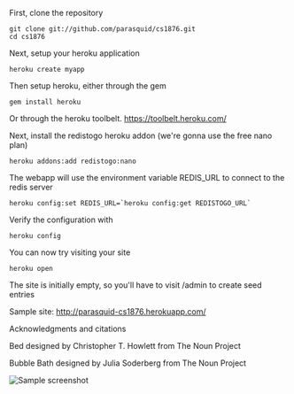 First, clone the repository

    git clone git://github.com/parasquid/cs1876.git
    cd cs1876

Next, setup your heroku application

    heroku create myapp

Then setup heroku, either through the gem

    gem install heroku

Or through the heroku toolbelt. https://toolbelt.heroku.com/

Next, install the redistogo heroku addon (we're gonna use the free nano plan)

    heroku addons:add redistogo:nano

The webapp will use the environment variable REDIS_URL to connect to the redis server

    heroku config:set REDIS_URL=`heroku config:get REDISTOGO_URL`

Verify the configuration with

    heroku config

You can now try visiting your site

    heroku open

The site is initially empty, so you'll have to visit /admin to create seed entries

Sample site: http://parasquid-cs1876.herokuapp.com/

Acknowledgments and citations

Bed designed by Christopher T. Howlett from The Noun Project

Bubble Bath designed by Julia Soderberg from The Noun Project

![Sample screenshot](http://f.cl.ly/items/2F382r2u3T1B1J100j0i/Screen%20Shot%202012-11-11%20at%206.18.53%20PM.png)